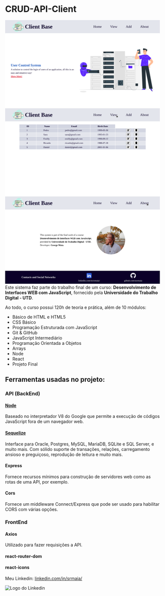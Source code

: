 # CRUD-API-Client
![Print do programa](./print/Captura%20de%20tela%20de%202022-10-13%2020-46-20.png)
![Print do programa](./print/Captura%20de%20tela%20de%202022-10-13%2020-46-33.png)
![Print do programa](./print/Captura%20de%20tela%20de%202022-10-13%2020-46-48.png)
Este sistema faz parte do trabalho final de um curso: **Desenvolvimento de Interfaces WEB com JavaScript**, fornecido pela **Universidade do Trabalho Digital - UTD**.

Ao todo, o curso possui 120h de teoria e prática, além de 10 módulos:
* Básico de HTML e HTML5
* CSS Básico
* Programação Estruturada com JavaScript
* Git & GitHub
* JavaScript Intermediário
* Programação Orientada a Objetos
* Arrays
* Node
* React
* Projeto Final
## Ferramentas usadas no projeto:
### API (BackEnd)
#### [Node](https://nodejs.org/pt-br/)
Baseado no interpretador V8 do Google que permite a execução de códigos JavaScript fora de um navegador web.
#### [Sequelize](https://sequelize.org/)
Interface para Oracle, Postgres, MySQL, MariaDB, SQLite e SQL Server, e muito mais. Com sólido suporte de transações, relações, carregamento ansioso e preguiçoso, reprodução de leitura e muito mais.
#### Express
Fornece recursos mínimos para construção de servidores web como as rotas de uma API, por exemplo.
#### Cors
Fornece um middleware Connect/Express que pode ser usado para habilitar CORS com várias opções.
### FrontEnd
#### Axios
Utilizado para fazer requisições a API.
#### react-router-dom
#### react-icons

Meu Linkedin: [linkedin.com/in/srmaia/](https://www.linkedin.com/in/srmaia/)

![Logo do Linkedin](https://img.icons8.com/color/48/000000/linkedin.png)